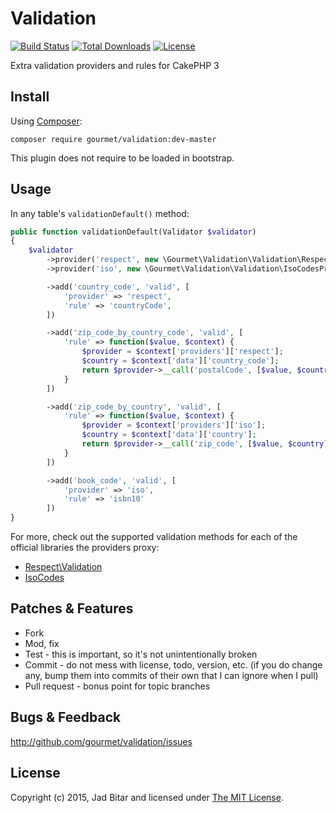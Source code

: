 # Validation

[![Build Status](https://travis-ci.org/gourmet/validation.svg?branch=master)](https://travis-ci.org/gourmet/validation)
[![Total Downloads](https://poser.pugx.org/gourmet/validation/downloads.svg)](https://packagist.org/packages/gourmet/validation)
[![License](https://poser.pugx.org/gourmet/validation/license.svg)](https://packagist.org/packages/gourmet/validation)

Extra validation providers and rules for CakePHP 3

## Install

Using [Composer][composer]:

```
composer require gourmet/validation:dev-master
```

This plugin does not require to be loaded in bootstrap.

## Usage

In any table's `validationDefault()` method:

```php
public function validationDefault(Validator $validator)
{
    $validator
        ->provider('respect', new \Gourmet\Validation\Validation\RespectProvider())
        ->provider('iso', new \Gourmet\Validation\Validation\IsoCodesProvider())

        ->add('country_code', 'valid', [
            'provider' => 'respect',
            'rule' => 'countryCode',
        ])

        ->add('zip_code_by_country_code', 'valid', [
            'rule' => function($value, $context) {
                $provider = $context['providers']['respect'];
                $country = $context['data']['country_code'];
                return $provider->__call('postalCode', [$value, $country]);
            }
        ])

        ->add('zip_code_by_country', 'valid', [
            'rule' => function($value, $context) {
                $provider = $context['providers']['iso'];
                $country = $context['data']['country'];
                return $provider->__call('zip_code', [$value, $country]);
            }
        ])

        ->add('book_code', 'valid', [
            'provider' => 'iso',
            'rule' => 'isbn10'
        ])
}
```

For more, check out the supported validation methods for each of the official libraries the providers
proxy:

- [Respect\Validation][respect]
- [IsoCodes][isocodes]

## Patches & Features

* Fork
* Mod, fix
* Test - this is important, so it's not unintentionally broken
* Commit - do not mess with license, todo, version, etc. (if you do change any, bump them into commits of
their own that I can ignore when I pull)
* Pull request - bonus point for topic branches

## Bugs & Feedback

http://github.com/gourmet/validation/issues

## License

Copyright (c) 2015, Jad Bitar and licensed under [The MIT License][mit].

[cakephp]:http://cakephp.org
[composer]:http://getcomposer.org
[composer:ignore]:http://getcomposer.org/doc/faqs/should-i-commit-the-dependencies-in-my-vendor-directory.md
[mit]:http://www.opensource.org/licenses/mit-license.php
[respect]:http://respect.li/Validation
[isocodes]:https://github.com/ronanguilloux/IsoCodes
